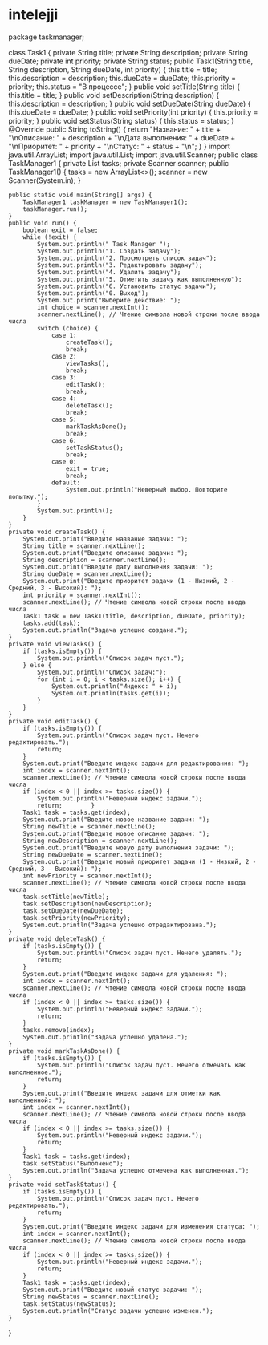 # intelejji

package taskmanager;

class Task1 {
    private String title;
    private String description;
    private String dueDate;
    private int priority;
    private String status;
    public Task1(String title, String description, String dueDate, int priority) {
        this.title = title;
        this.description = description;
        this.dueDate = dueDate;
        this.priority = priority;
        this.status = "В процессе";
    }
    public void setTitle(String title) {
        this.title = title;
    }
    public void setDescription(String description) {
        this.description = description;
    }
    public void setDueDate(String dueDate) {
        this.dueDate = dueDate;
    }
    public void setPriority(int priority) {
        this.priority = priority;
    }
    public void setStatus(String status) {
        this.status = status;
    }
    @Override
    public String toString() {
        return   "Название: " + title +
                "\nОписание: " + description +
                "\nДата выполнения: " + dueDate +
                "\nПриоритет: " + priority +
                "\nСтатус: " + status +
                "\n";
    }
}
import java.util.ArrayList;
import java.util.List;
import java.util.Scanner;
public class TaskManager1 {
    private List<Task1> tasks;
    private Scanner scanner;
    public TaskManager1() {
        tasks = new ArrayList<>();
        scanner = new Scanner(System.in);
    }

    public static void main(String[] args) {
        TaskManager1 taskManager = new TaskManager1();
        taskManager.run();
    }
    public void run() {
        boolean exit = false;
        while (!exit) {
            System.out.println(" Task Manager ");
            System.out.println("1. Создать задачу");
            System.out.println("2. Просмотреть список задач");
            System.out.println("3. Редактировать задачу");
            System.out.println("4. Удалить задачу");
            System.out.println("5. Отметить задачу как выполненную");
            System.out.println("6. Установить статус задачи");
            System.out.println("0. Выход");
            System.out.print("Выберите действие: ");
            int choice = scanner.nextInt();
            scanner.nextLine(); // Чтение символа новой строки после ввода числа
            switch (choice) {
                case 1:
                    createTask();
                    break;
                case 2:
                    viewTasks();
                    break;
                case 3:
                    editTask();
                    break;
                case 4:
                    deleteTask();
                    break;
                case 5:
                    markTaskAsDone();
                    break;
                case 6:
                    setTaskStatus();
                    break;
                case 0:
                    exit = true;
                    break;
                default:
                    System.out.println("Неверный выбор. Повторите попытку.");
            }
            System.out.println();
        }
    }
    private void createTask() {
        System.out.print("Введите название задачи: ");
        String title = scanner.nextLine();
        System.out.print("Введите описание задачи: ");
        String description = scanner.nextLine();
        System.out.print("Введите дату выполнения задачи: ");
        String dueDate = scanner.nextLine();
        System.out.print("Введите приоритет задачи (1 - Низкий, 2 - Средний, 3 - Высокий): ");
        int priority = scanner.nextInt();
        scanner.nextLine(); // Чтение символа новой строки после ввода числа
        Task1 task = new Task1(title, description, dueDate, priority);
        tasks.add(task);
        System.out.println("Задача успешно создана.");
    }
    private void viewTasks() {
        if (tasks.isEmpty()) {
            System.out.println("Список задач пуст.");
        } else {
            System.out.println("Список задач:");
            for (int i = 0; i < tasks.size(); i++) {
                System.out.println("Индекс: " + i);
                System.out.println(tasks.get(i));
            }
        }
    }
    private void editTask() {
        if (tasks.isEmpty()) {
            System.out.println("Список задач пуст. Нечего редактировать.");
            return;
        }
        System.out.print("Введите индекс задачи для редактирования: ");
        int index = scanner.nextInt();
        scanner.nextLine(); // Чтение символа новой строки после ввода числа
        if (index < 0 || index >= tasks.size()) {
            System.out.println("Неверный индекс задачи.");
            return;        }
        Task1 task = tasks.get(index);
        System.out.print("Введите новое название задачи: ");
        String newTitle = scanner.nextLine();
        System.out.print("Введите новое описание задачи: ");
        String newDescription = scanner.nextLine();
        System.out.print("Введите новую дату выполнения задачи: ");
        String newDueDate = scanner.nextLine();
        System.out.print("Введите новый приоритет задачи (1 - Низкий, 2 - Средний, 3 - Высокий): ");
        int newPriority = scanner.nextInt();
        scanner.nextLine(); // Чтение символа новой строки после ввода числа
        task.setTitle(newTitle);
        task.setDescription(newDescription);
        task.setDueDate(newDueDate);
        task.setPriority(newPriority);
        System.out.println("Задача успешно отредактирована.");
    }
    private void deleteTask() {
        if (tasks.isEmpty()) {
            System.out.println("Список задач пуст. Нечего удалять.");
            return;
        }
        System.out.print("Введите индекс задачи для удаления: ");
        int index = scanner.nextInt();
        scanner.nextLine(); // Чтение символа новой строки после ввода числа
        if (index < 0 || index >= tasks.size()) {
            System.out.println("Неверный индекс задачи.");
            return;
        }
        tasks.remove(index);
        System.out.println("Задача успешно удалена.");
    }
    private void markTaskAsDone() {
        if (tasks.isEmpty()) {
            System.out.println("Список задач пуст. Нечего отмечать как выполненное.");
            return;
        }
        System.out.print("Введите индекс задачи для отметки как выполненной: ");
        int index = scanner.nextInt();
        scanner.nextLine(); // Чтение символа новой строки после ввода числа
        if (index < 0 || index >= tasks.size()) {
            System.out.println("Неверный индекс задачи.");
            return;
        }
        Task1 task = tasks.get(index);
        task.setStatus("Выполнено");
        System.out.println("Задача успешно отмечена как выполненная.");
    }
    private void setTaskStatus() {
        if (tasks.isEmpty()) {
            System.out.println("Список задач пуст. Нечего редактировать.");
            return;
        }
        System.out.print("Введите индекс задачи для изменения статуса: ");
        int index = scanner.nextInt();
        scanner.nextLine(); // Чтение символа новой строки после ввода числа
        if (index < 0 || index >= tasks.size()) {
            System.out.println("Неверный индекс задачи.");
            return;
        }
        Task1 task = tasks.get(index);
        System.out.print("Введите новый статус задачи: ");
        String newStatus = scanner.nextLine();
        task.setStatus(newStatus);
        System.out.println("Статус задачи успешно изменен.");
    }

}


